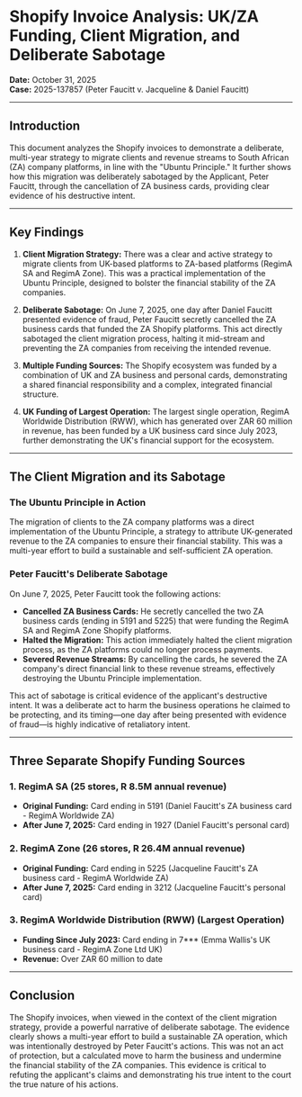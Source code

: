 # Shopify Invoice Analysis: UK/ZA Funding, Client Migration, and Deliberate Sabotage

**Date:** October 31, 2025  
**Case:** 2025-137857 (Peter Faucitt v. Jacqueline & Daniel Faucitt)

---

## Introduction

This document analyzes the Shopify invoices to demonstrate a deliberate, multi-year strategy to migrate clients and revenue streams to South African (ZA) company platforms, in line with the "Ubuntu Principle." It further shows how this migration was deliberately sabotaged by the Applicant, Peter Faucitt, through the cancellation of ZA business cards, providing clear evidence of his destructive intent.

---

## Key Findings

1.  **Client Migration Strategy:** There was a clear and active strategy to migrate clients from UK-based platforms to ZA-based platforms (RegimA SA and RegimA Zone). This was a practical implementation of the Ubuntu Principle, designed to bolster the financial stability of the ZA companies.

2.  **Deliberate Sabotage:** On June 7, 2025, one day after Daniel Faucitt presented evidence of fraud, Peter Faucitt secretly cancelled the ZA business cards that funded the ZA Shopify platforms. This act directly sabotaged the client migration process, halting it mid-stream and preventing the ZA companies from receiving the intended revenue.

3.  **Multiple Funding Sources:** The Shopify ecosystem was funded by a combination of UK and ZA business and personal cards, demonstrating a shared financial responsibility and a complex, integrated financial structure.

4.  **UK Funding of Largest Operation:** The largest single operation, RegimA Worldwide Distribution (RWW), which has generated over ZAR 60 million in revenue, has been funded by a UK business card since July 2023, further demonstrating the UK's financial support for the ecosystem.

---

## The Client Migration and its Sabotage

### The Ubuntu Principle in Action

The migration of clients to the ZA company platforms was a direct implementation of the Ubuntu Principle, a strategy to attribute UK-generated revenue to the ZA companies to ensure their financial stability. This was a multi-year effort to build a sustainable and self-sufficient ZA operation.

### Peter Faucitt's Deliberate Sabotage

On June 7, 2025, Peter Faucitt took the following actions:

*   **Cancelled ZA Business Cards:** He secretly cancelled the two ZA business cards (ending in 5191 and 5225) that were funding the RegimA SA and RegimA Zone Shopify platforms.
*   **Halted the Migration:** This action immediately halted the client migration process, as the ZA platforms could no longer process payments.
*   **Severed Revenue Streams:** By cancelling the cards, he severed the ZA company's direct financial link to these revenue streams, effectively destroying the Ubuntu Principle implementation.

This act of sabotage is critical evidence of the applicant's destructive intent. It was a deliberate act to harm the business operations he claimed to be protecting, and its timing—one day after being presented with evidence of fraud—is highly indicative of retaliatory intent.

---

## Three Separate Shopify Funding Sources

### 1. RegimA SA (25 stores, R 8.5M annual revenue)

*   **Original Funding:** Card ending in 5191 (Daniel Faucitt's ZA business card - RegimA Worldwide ZA)
*   **After June 7, 2025:** Card ending in 1927 (Daniel Faucitt's personal card)

### 2. RegimA Zone (26 stores, R 26.4M annual revenue)

*   **Original Funding:** Card ending in 5225 (Jacqueline Faucitt's ZA business card - RegimA Worldwide ZA)
*   **After June 7, 2025:** Card ending in 3212 (Jacqueline Faucitt's personal card)

### 3. RegimA Worldwide Distribution (RWW) (Largest Operation)

*   **Funding Since July 2023:** Card ending in 7*** (Emma Wallis's UK business card - RegimA Zone Ltd UK)
*   **Revenue:** Over ZAR 60 million to date

---

## Conclusion

The Shopify invoices, when viewed in the context of the client migration strategy, provide a powerful narrative of deliberate sabotage. The evidence clearly shows a multi-year effort to build a sustainable ZA operation, which was intentionally destroyed by Peter Faucitt's actions. This was not an act of protection, but a calculated move to harm the business and undermine the financial stability of the ZA companies. This evidence is critical to refuting the applicant's claims and demonstrating his true intent to the court the true nature of his actions.
